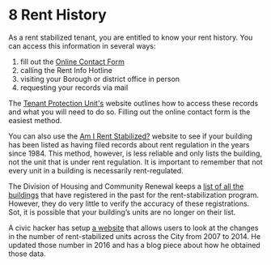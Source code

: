 # 8 Rent History
As a rent stabilized tenant, you are entitled to know your rent history. You can access this information in several ways:

1.	fill out the [Online Contact Form](https://portal.hcr.ny.gov/app/ask)
2.	calling the Rent Info Hotline
3.	visiting your Borough or district office in person
4.	requesting your records via mail

The [Tenant Protection Unit's](http://www.nyshcr.org/rent/tenantresources.htm) website outlines how to access these records and what you will need to do so. Filling out the online contact form is the easiest method. 

You can also use the [Am I Rent Stabilized?](https://amirentstabilized.com) website to see if your building has been listed as having filed records about rent regulation in the years since 1984. This method, however, is less reliable and only lists the building, not the unit that is under rent regulation. It is important to remember that not every unit in a building is necessarily rent-regulated. 


The Division of Housing and Community Renewal keeps a [list of all the buildings](http://www1.nyc.gov/site/rentguidelinesboard/resources/rent-stabilized-building-lists.page) that have registered in the past for the rent-stabilization program. However, they do very little to verify the accuracy of these registrations. Sot, it is possible that your building’s units are no longer on their list.

A civic hacker has setup [a website](http://blog.johnkrauss.com/where-is-decontrol/) that allows users to look at the changes in the number of rent-stabilized units across the City from 2007 to 2014. He updated those number in 2016 and has a blog piece about how he obtained those data. 